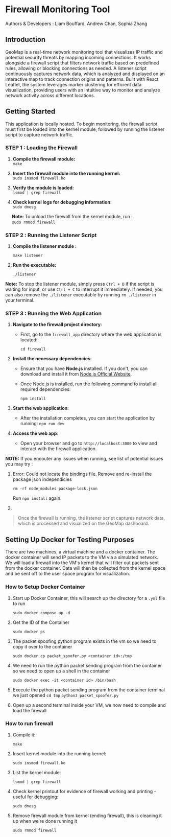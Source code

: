 # Firewall Monitoring Tool
Authors & Developers : Liam Bouffard, Andrew Chan, Sophia Zhang

## Introduction 
GeoMap is a real-time network monitoring tool that visualizes IP traffic and potential security threats by mapping incoming connections. It works alongside a firewall script that filters network traffic based on predefined rules, allowing or blocking connections as needed. A listener script continuously captures network data, which is analyzed and displayed on an interactive map to track connection origins and patterns. Built with React Leaflet, the system leverages marker clustering for efficient data visualization, providing users with an intuitive way to monitor and analyze network activity across different locations.

## Getting Started  
This application is locally hosted. To begin monitoring, the firewall script must first be loaded into the kernel module, followed by running the listener script to capture network traffic.  

### STEP 1 :  Loading the Firewall  

1. **Compile the firewall module:**  
    `make`

2. **Insert the firewall module into the running kernel:**  
   `sudo insmod firewall.ko`  

3. **Verify the module is loaded:**  
   `lsmod | grep firewall`

4. **Check kernel logs for debugging information:**  
    `sudo dmesg`

 $\quad$ **Note:** To unload the firewall from the kernel module, run :  
   $\quad$  `sudo rmmod firewall`

### STEP 2 : Running the Listener Script
1. **Compile the listener module :**

    `make listener`

2. **Run the executable:**

    `./listener`

**Note:** To stop the listener module, simply press `Ctrl + D` if the script is waiting for input, or use `Ctrl + C` to interrupt it immediately. If needed, you can also remove the `./listener` executable by running `rm ./listener` in your terminal. 

### STEP 3 : Running the Web Application 

1. **Navigate to the firewall project directory**:
    
    - First, go to the `firewall_app` directory where the web application is located:

      `cd firewall`

2. **Install the necessary dependencies**:
    - Ensure that you have **Node.js** installed. If you don't, you can download and install it from [Node.js Official Website](https://nodejs.org/).
    - Once Node.js is installed, run the following command to install all required dependencies:

      `npm install`

3. **Start the web application**:
    - After the installation completes, you can start the application by running:
      `npm run dev`

4. **Access the web app**:
    - Open your browser and go to `http://localhost:3000` to view and interact with the firewall application.

**NOTE:** If you encouter any issues when running, see list of potential issues you may try : 
1. Error: Could not locate the bindings file. Remove and re-install the package json independicies

    `rm -rf node_modules package-lock.json`
    
    Run `npm install` again. 
2. 


> Once the firewall is running, the listener script captures network data, which is processed and visualized on the GeoMap dashboard.

## Setting Up Docker for Testing Purposes
There are two machines, a virtual machine and a docker container. The docker container will send IP packets to the VM via a simulated network. We will load a firewall into the VM's kernel that will filter out packets sent from the docker container. Data will then be collected from the kernel space and be sent off to the user space program for visualization. 

### How to Setup Docker Container 
1. Start up Docker Container, this will search up the directory for a `.yml` file to run 

    `sudo docker compose up -d`

2. Get the ID of the Container

    `sudo docker ps`

3. The packet spoofing python program exists in the vm so we need to copy it over to the container 

    `sudo docker cp packet_spoofer.py <container id>:/tmp`

4. We need to run the python packet sending program from the container so we need to open up a shell in the container

    `sudo docker exec -it <container id> /bin/bash`

5. Execute the python packet sending program from the container terminal we just opened
    `cd tmp`
    `python3 packet_spoofer.py`
    
6. Open up a second terminal inside your VM, we now need to compile and load the firewall

### How to run firewall
1. Compile it:

    `make`

2. Insert kernel module into the running kernel:

    `sudo insmod firewall.ko`

3. List the kernel module:

    `lsmod | grep firewall`

4. Check kernel printout for evidence of firewall working and printing - useful for debugging:

    `sudo dmesg`
5. Remove firewall module from kernel (ending firewall), this is cleaning it up when we're done running it

    `sudo rmmod firewall`